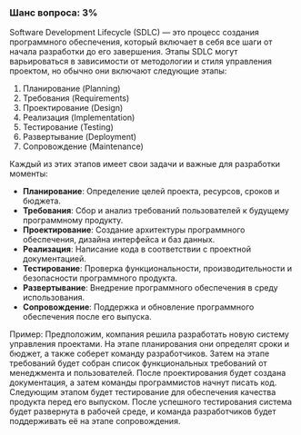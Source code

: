 ### Шанс вопроса: 3%

Software Development Lifecycle (SDLC) — это процесс создания программного обеспечения, который включает в себя все шаги от начала разработки до его завершения. Этапы SDLC могут варьироваться в зависимости от методологии и стиля управления проектом, но обычно они включают следующие этапы:

1. Планирование (Planning)
2. Требования (Requirements)
3. Проектирование (Design)
4. Реализация (Implementation)
5. Тестирование (Testing)
6. Развертывание (Deployment)
7. Сопровождение (Maintenance)

Каждый из этих этапов имеет свои задачи и важные для разработки моменты:

- **Планирование**: Определение целей проекта, ресурсов, сроков и бюджета.
- **Требования**: Сбор и анализ требований пользователей к будущему программному продукту.
- **Проектирование**: Создание архитектуры программного обеспечения, дизайна интерфейса и баз данных.
- **Реализация**: Написание кода в соответствии с проектной документацией.
- **Тестирование**: Проверка функциональности, производительности и безопасности программного продукта.
- **Развертывание**: Внедрение программного обеспечения в среду использования.
- **Сопровождение**: Поддержка и обновление программного обеспечения после его выпуска.

Пример: 
Предположим, компания решила разработать новую систему управления проектами. На этапе планирования они определят сроки и бюджет, а также соберет команду разработчиков. Затем на этапе требований будет собран список функциональных требований от менеджмента и пользователей. После проектирования будет создана документация, а затем команды программистов начнут писать код. Следующим этапом будет тестирование для обеспечения качества продукта перед его выпуском. После успешного тестирования система будет развернута в рабочей среде, и команда разработчиков будет поддерживать её на этапе сопровождения.